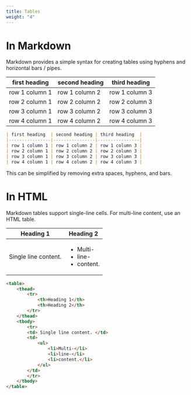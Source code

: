 ```yaml
---
title: Tables
weight: "4"
---
```


# In Markdown

Markdown provides a simple syntax for creating tables using hyphens and horizontal bars / pipes.

| first heading  | second heading | third heading  |
|----------------|----------------|----------------|
| row 1 column 1 | row 1 column 2 | row 1 column 3 |
| row 2 column 1 | row 2 column 2 | row 2 column 3 |
| row 3 column 1 | row 3 column 2 | row 3 column 3 |
| row 4 column 1 | row 4 column 2 | row 4 column 3 |

```md
| first heading  | second heading | third heading  |
|----------------|----------------|----------------|
| row 1 column 1 | row 1 column 2 | row 1 column 3 |
| row 2 column 1 | row 2 column 2 | row 2 column 3 |
| row 3 column 1 | row 3 column 2 | row 3 column 3 |
| row 4 column 1 | row 4 column 2 | row 4 column 3 |
```

This can be simplified by removing extra spaces, hyphens, and bars.

# In HTML

Markdown tables support single-line cells. For multi-line content, use an HTML table.

<table>
    <thead>
        <tr>
            <th>Heading 1</th>
            <th>Heading 2</th>
        </tr>
    </thead>
    <tbody>
        <tr>
        <td> Single line content. </td>
        <td>
            <ul>
                <li>Multi-</li>
                <li>line-</li>
                <li>content.</li>
            </ul>
        </td>
        </tr>
    </tbody>
</table>

```html
<table>
    <thead>
        <tr>
            <th>Heading 1</th>
            <th>Heading 2</th>
        </tr>
    </thead>
    <tbody>
        <tr>
        <td> Single line content. </td>
        <td>
            <ul>
                <li>Multi-</li>
                <li>line-</li>
                <li>content.</li>
            </ul>
        </td>
        </tr>
    </tbody>
</table>
```
